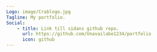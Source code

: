 ```yaml
---
Logo: image/Crablogo.jpg
Tagline: My portfolio.
Social:
    - title: Link till sidans github repo.
      url: https://github.com/Unavailabe1234/portfolio
      icon: github
---
```


